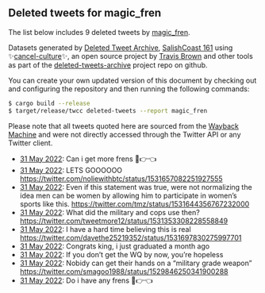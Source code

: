 ## Deleted tweets for magic_fren

The list below includes 9 deleted tweets by
[magic_fren](https://twitter.com/magic_fren).



Datasets generated by [Deleted Tweet Archive](https://twitter.com/deletedtweet161), 
[SalishCoast 161](https://twitter.com/SalishCoastA) using 
✨[cancel-culture](https://github.com/travisbrown/cancel-culture)✨, an open source project by 
[Travis Brown](https://twitter.com/travisbrown) and other tools as part of the 
[deleted-tweets-archive](https://github.com/salcoast/deleted-tweets-archive/) project repo on github.

You can create your own updated version of this document by checking out and configuring the
repository and then running the following commands:

```bash
$ cargo build --release
$ target/release/twcc deleted-tweets --report magic_fren
```

Please note that all tweets quoted here are sourced from the
[Wayback Machine](https://web.archive.org) and were not directly accessed through the Twitter API or
any Twitter client.

* [31 May 2022](https://web.archive.org/web/20220531204336/https://twitter.com/magic_fren/status/1531737937917902849): Can i get more frens 🥺👉👈 <!--1531737937917902849-->
* [31 May 2022](https://web.archive.org/web/20220531193919/https://twitter.com/magic_fren/status/1531721904616181760): LETS GOOOOOO https://twitter.com/noliewithbtc/status/1531657082251927555 <!--1531721904616181760-->
* [31 May 2022](https://web.archive.org/web/20220531193542/https://twitter.com/magic_fren/status/1531720951959650304): Even if this statement was true, were not normalizing the idea men can be women by allowing him to participate in women’s sports like this. https://twitter.com/tmz/status/1531644356767232000 <!--1531720951959650304-->
* [31 May 2022](https://web.archive.org/web/20220531193004/https://twitter.com/magic_fren/status/1531719555088732160): What did the military and cops use then? https://twitter.com/tweetmore12/status/1531353308228558849 <!--1531719555088732160-->
* [31 May 2022](https://web.archive.org/web/20220531190547/https://twitter.com/magic_fren/status/1531713390938189825): I have a hard time believing this is real https://twitter.com/davethe25219352/status/1531697830275997701 <!--1531713390938189825-->
* [31 May 2022](https://web.archive.org/web/20220531185858/https://twitter.com/magic_fren/status/1531711766941446144): Congrats king, i just graduated a month ago <!--1531711766941446144-->
* [31 May 2022](https://web.archive.org/web/20220531185917/https://twitter.com/magic_fren/status/1531711664394866689): If you don’t get the WQ by now, you’re hopeless <!--1531711664394866689-->
* [31 May 2022](https://web.archive.org/web/20220531172524/https://twitter.com/magic_fren/status/1531686897352773632): Nobidy can get their hands on a “military grade weapon” https://twitter.com/smagoo1988/status/1529846250341900288 <!--1531686897352773632-->
* [31 May 2022](https://web.archive.org/web/20220531153139/https://twitter.com/magic_fren/status/1531659620929789952): Do i have any frens 🥺👉👈 <!--1531659620929789952-->
